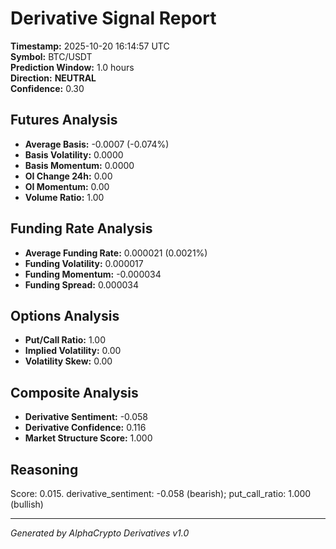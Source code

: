 # Derivative Signal Report

**Timestamp:** 2025-10-20 16:14:57 UTC  
**Symbol:** BTC/USDT  
**Prediction Window:** 1.0 hours  
**Direction:** **NEUTRAL**  
**Confidence:** 0.30

## Futures Analysis
- **Average Basis:** -0.0007 (-0.074%)
- **Basis Volatility:** 0.0000
- **Basis Momentum:** 0.0000
- **OI Change 24h:** 0.00
- **OI Momentum:** 0.00
- **Volume Ratio:** 1.00

## Funding Rate Analysis
- **Average Funding Rate:** 0.000021 (0.0021%)
- **Funding Volatility:** 0.000017
- **Funding Momentum:** -0.000034
- **Funding Spread:** 0.000034

## Options Analysis
- **Put/Call Ratio:** 1.00
- **Implied Volatility:** 0.00
- **Volatility Skew:** 0.00

## Composite Analysis
- **Derivative Sentiment:** -0.058
- **Derivative Confidence:** 0.116
- **Market Structure Score:** 1.000

## Reasoning
Score: 0.015. derivative_sentiment: -0.058 (bearish); put_call_ratio: 1.000 (bullish)

---
*Generated by AlphaCrypto Derivatives v1.0*
